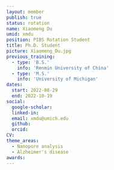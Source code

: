 ```yaml
---
layout: member
publish: true
status: rotation
name: Xiaomeng Du
umid: xmdu
position: PIBS Rotation Student
title: Ph.D. Student 
picture: Xiaomeng_Du.jpg
previous_training:
  - type: 'B.S.'
    info: 'Renmin University of China'
  - type: 'M.S.'
    info: 'University of Michigan'
dates:
  start: 2022-08-29
  end: 2022-10-19
social: 
  google-scholar: 
  linked-in: 
  email: xmdu@umich.edu
  github:
  orcid:
CV: 
theme_areas:
  - Nanopore analysis
  - Alzheimer's disease
awards:
---
```


